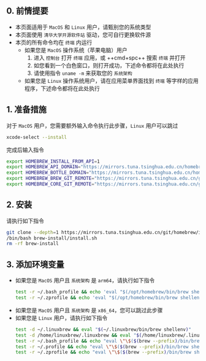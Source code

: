 ## 0. 前情提要
- 本页面适用于 `MacOS` 和 `Linux` 用户，请甄别您的系统类型  
- 本页面使用 `清华大学开源软件站` 驱动，您可自行更换软件源  
- 本页的所有命令均在 `终端` 内运行  
    - 如果您是 `MacOS` 操作系统（苹果电脑）用户  
        1. 进入 `控制台` 打开 `终端` 应用，或 ++cmd+spc++ 搜索 `终端` 并打开  
        2. 如您看到一个白色窗口，则打开成功，下述命令都将在此处执行  
        3. 请使用指令 `uname -m` 来获取您的 `系统架构`  
    - 如果您是 `Linux` 操作系统用户，请在应用菜单界面找到 `终端` 等字样的应用程序，下述命令都将在此处执行  
## 1. 准备措施  
对于 `MacOS` 用户，您需要额外输入命令执行此步骤，`Linux` 用户可以跳过  
```bash
xcode-select --install
```
完成后输入指令  
```bash
export HOMEBREW_INSTALL_FROM_API=1
export HOMEBREW_API_DOMAIN="https://mirrors.tuna.tsinghua.edu.cn/homebrew-bottles/api"
export HOMEBREW_BOTTLE_DOMAIN="https://mirrors.tuna.tsinghua.edu.cn/homebrew-bottles"
export HOMEBREW_BREW_GIT_REMOTE="https://mirrors.tuna.tsinghua.edu.cn/git/homebrew/brew.git"
export HOMEBREW_CORE_GIT_REMOTE="https://mirrors.tuna.tsinghua.edu.cn/git/homebrew/homebrew-core.git"
```
## 2. 安装  
请执行如下指令  
```bash
git clone --depth=1 https://mirrors.tuna.tsinghua.edu.cn/git/homebrew/install.git brew-install
/bin/bash brew-install/install.sh
rm -rf brew-install
```
## 3. 添加环境变量  
- 如果您是 `MacOS` 用户且 `系统架构` 是 `arm64`，请执行如下指令  
    ```bash
    test -r ~/.bash_profile && echo 'eval "$(/opt/homebrew/bin/brew shellenv)"' >> ~/.bash_profile
    test -r ~/.zprofile && echo 'eval "$(/opt/homebrew/bin/brew shellenv)"' >> ~/.zprofile
    ```
- 如果您是 `MacOS` 用户且 `系统架构` 是 `x86_64`，您可以跳过此步骤  
- 如果您是 `Linux` 用户，请执行如下指令  
    ```bash
    test -d ~/.linuxbrew && eval "$(~/.linuxbrew/bin/brew shellenv)"
    test -d /home/linuxbrew/.linuxbrew && eval "$(/home/linuxbrew/.linuxbrew/bin/brew shellenv)"
    test -r ~/.bash_profile && echo "eval \"\$($(brew --prefix)/bin/brew shellenv)\"" >> ~/.bash_profile
    test -r ~/.profile && echo "eval \"\$($(brew --prefix)/bin/brew shellenv)\"" >> ~/.profile
    test -r ~/.zprofile && echo "eval \"\$($(brew --prefix)/bin/brew shellenv)\"" >> ~/.zprofile
    ```